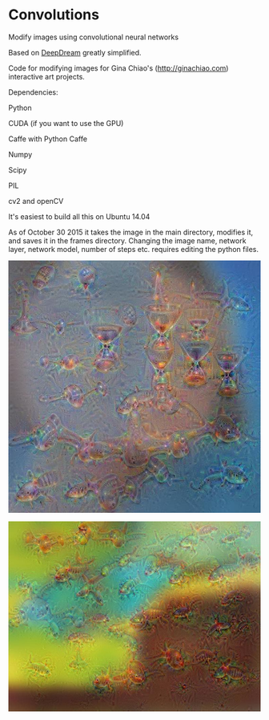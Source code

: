 # Convolutions
Modify images using convolutional neural networks

Based on [DeepDream](https://github.com/google/deepdream) greatly simplified.

Code for modifying images for Gina Chiao's (http://ginachiao.com) interactive art projects.

Dependencies:

  Python

  CUDA (if you want to use the GPU)
  
  Caffe with Python Caffe
  
  Numpy
  
  Scipy
  
  PIL
  
  cv2 and openCV
  
  It's easiest to build all this on Ubuntu 14.04
  
  
As of October 30 2015 it takes the image in the main directory, modifies it, and saves it in the frames directory.  Changing the image name, network layer, network model, number of steps etc. requires editing the python files.

![Fish and Hour Glasses](results/ym.jpg)

![Fish and Hour Glasses](results/diana.jpg)



